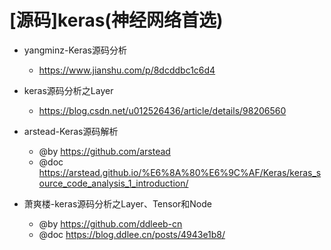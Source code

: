 # [源码]keras(神经网络首选)

- yangminz-Keras源码分析
  - https://www.jianshu.com/p/8dcddbc1c6d4

- keras源码分析之Layer
  - https://blog.csdn.net/u012526436/article/details/98206560

- arstead-Keras源码解析
  - @by https://github.com/arstead
  - @doc https://arstead.github.io/%E6%8A%80%E6%9C%AF/Keras/keras_source_code_analysis_1_introduction/

- 萧爽楼-keras源码分析之Layer、Tensor和Node
  - @by https://github.com/ddleeb-cn
  - @doc https://blog.ddlee.cn/posts/4943e1b8/